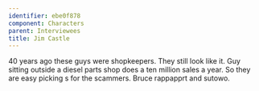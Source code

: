 ```yaml
---
identifier: ebe0f878
component: Characters
parent: Interviewees 
title: Jim Castle
---
```

40 years ago these guys were shopkeepers. They still look like it. Guy
sitting outside a diesel parts shop does a ten million sales a year. So
they are easy picking s for the scammers. Bruce rappapprt and sutowo.
